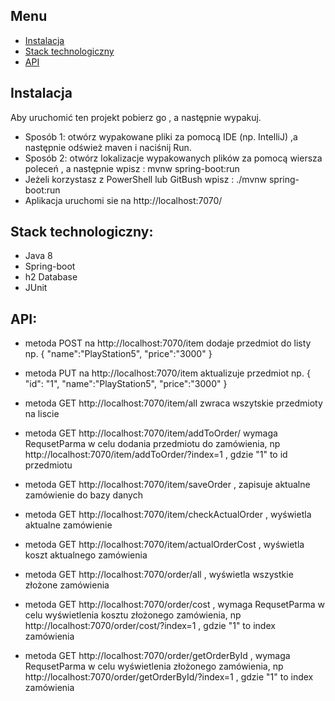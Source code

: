 ## Menu
* [Instalacja](#instalacja)
* [Stack technologiczny](#Stack_technologiczny)
* [API](#API)

## Instalacja
Aby uruchomić ten projekt pobierz go , a następnie wypakuj.
* Sposób 1: otwórz wypakowane pliki za pomocą  IDE (np. IntelliJ) ,a następnie odśwież maven i naciśnij Run.
* Sposób 2: otwórz lokalizacje wypakowanych plików za pomocą wiersza poleceń , a następnie wpisz : mvnw spring-boot:run
* Jeżeli korzystasz z PowerShell lub GitBush wpisz : ./mvnw spring-boot:run
* Aplikacja uruchomi sie na http://localhost:7070/

## Stack technologiczny:
* Java 8
* Spring-boot
*  h2 Database
* JUnit

## API:
 * metoda POST na http://localhost:7070/item    dodaje przedmiot do listy np.
 {
   "name":"PlayStation5",
   "price":"3000"
}
 * metoda PUT na http://localhost:7070/item    aktualizuje  przedmiot np.
 {
   "id": "1",
   "name":"PlayStation5",
   "price":"3000"
}
* metoda GET http://localhost:7070/item/all zwraca wszytskie przedmioty na liscie
* metoda GET http://localhost:7070/item/addToOrder/   wymaga RequsetParma w celu dodania przedmiotu do zamówienia, np
http://localhost:7070/item/addToOrder/?index=1 , gdzie "1" to id przedmiotu

* metoda GET http://localhost:7070/item/saveOrder  , zapisuje aktualne zamówienie do bazy danych
* metoda GET http://localhost:7070/item/checkActualOrder   , wyświetla aktualne zamówienie
* metoda GET http://localhost:7070/item/actualOrderCost  , wyświetla koszt aktualnego zamówienia
* metoda GET http://localhost:7070/order/all  , wyświetla wszystkie złożone zamówienia
* metoda GET http://localhost:7070/order/cost   , wymaga RequsetParma w celu wyświetlenia kosztu złożonego zamówienia, np
http://localhost:7070/order/cost/?index=1 , gdzie "1" to index zamówienia

* metoda GET http://localhost:7070/order/getOrderById  , wymaga RequsetParma w celu wyświetlenia złożonego zamówienia, np
http://localhost:7070/order/getOrderById/?index=1 , gdzie "1" to index zamówienia
